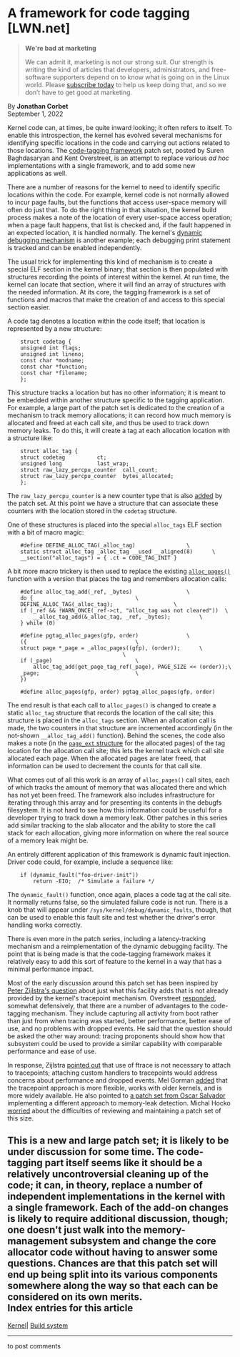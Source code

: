 # A framework for code tagging [LWN.net]

> **We're bad at marketing**
> 
> We can admit it, marketing is not our strong suit. Our strength is writing the kind of articles that developers, administrators, and free-software supporters depend on to know what is going on in the Linux world. Please [subscribe today](/Promo/nsn-bad/subscribe) to help us keep doing that, and so we don’t have to get good at marketing. 

By **Jonathan Corbet**  
September 1, 2022 

Kernel code can, at times, be quite inward looking; it often refers to itself. To enable this introspection, the kernel has evolved several mechanisms for identifying specific locations in the code and carrying out actions related to those locations. The [code-tagging framework](/ml/linux-kernel/20220830214919.53220-1-surenb@google.com/) patch set, posted by Suren Baghdasaryan and Kent Overstreet, is an attempt to replace various _ad hoc_ implementations with a single framework, and to add some new applications as well. 

There are a number of reasons for the kernel to need to identify specific locations within the code. For example, kernel code is not normally allowed to incur page faults, but the functions that access user-space memory will often do just that. To do the right thing in that situation, the kernel build process makes a note of the location of every user-space access operation; when a page fault happens, that list is checked and, if the fault happened in an expected location, it is handled normally. The kernel's [dynamic debugging mechanism](https://www.kernel.org/doc/html/latest/admin-guide/dynamic-debug-howto.html) is another example; each debugging print statement is tracked and can be enabled independently. 

The usual trick for implementing this kind of mechanism is to create a special ELF section in the kernel binary; that section is then populated with structures recording the points of interest within the kernel. At run time, the kernel can locate that section, where it will find an array of structures with the needed information. At its core, the tagging framework is a set of functions and macros that make the creation of and access to this special section easier. 

A code tag denotes a location within the code itself; that location is represented by a new structure: 
    
    
        struct codetag {
    	unsigned int flags;
    	unsigned int lineno;
    	const char *modname;
    	const char *function;
    	const char *filename;
        };
    

This structure tracks a location but has no other information; it is meant to be embedded within another structure specific to the tagging application. For example, a large part of the patch set is dedicated to the creation of a mechanism to track memory allocations; it can record how much memory is allocated and freed at each call site, and thus be used to track down memory leaks. To do this, it will create a tag at each allocation location with a structure like: 
    
    
        struct alloc_tag {
    	struct codetag			ct;
    	unsigned long			last_wrap;
    	struct raw_lazy_percpu_counter	call_count;
    	struct raw_lazy_percpu_counter	bytes_allocated;
        };
    

The `raw_lazy_percpu_counter` is a new counter type that is also [added](/ml/linux-kernel/20220830214919.53220-4-surenb@google.com/) by the patch set. At this point we have a structure that can associate these counters with the location stored in the `codetag` structure. 

One of these structures is placed into the special `alloc_tags` ELF section with a bit of macro magic: 
    
    
        #define DEFINE_ALLOC_TAG(_alloc_tag)				\
    	static struct alloc_tag _alloc_tag __used __aligned(8)		\
    	__section("alloc_tags") = { .ct = CODE_TAG_INIT }
    

A bit more macro trickery is then used to replace the existing [`alloc_pages()`](https://www.kernel.org/doc/html/latest/core-api/mm-api.html#c.alloc_pages) function with a version that places the tag and remembers allocation calls: 
    
    
        #define alloc_tag_add(_ref, _bytes)					\
        do {								\
    	DEFINE_ALLOC_TAG(_alloc_tag);					\
    	if (_ref && !WARN_ONCE(_ref->ct, "alloc_tag was not cleared"))	\
    	    __alloc_tag_add(&_alloc_tag, _ref, _bytes);			\
        } while (0)
    
        #define pgtag_alloc_pages(gfp, order)				\
        ({									\
    	struct page *_page = _alloc_pages((gfp), (order));		\
    									\
    	if (_page)							\
    	    alloc_tag_add(get_page_tag_ref(_page), PAGE_SIZE << (order));\
    	_page;								\
        })
    
        #define alloc_pages(gfp, order) pgtag_alloc_pages(gfp, order)
    

The end result is that each call to `alloc_pages()` is changed to create a static `alloc_tag` structure that records the location of the call site; this structure is placed in the `alloc_tags` section. When an allocation call is made, the two counters in that structure are incremented accordingly (in the not-shown `__alloc_tag_add()` function). Behind the scenes, the code also makes a note (in the [`page_ext` structure](https://elixir.bootlin.com/linux/v5.19.5/source/include/linux/page_ext.h#L28) for the allocated pages) of the tag location for the allocation call site; this lets the kernel track which call site allocated each page. When the allocated pages are later freed, that information can be used to decrement the counts for that call site. 

What comes out of all this work is an array of `alloc_pages()` call sites, each of which tracks the amount of memory that was allocated there and which has not yet been freed. The framework also includes infrastructure for iterating through this array and for presenting its contents in the debugfs filesystem. It is not hard to see how this information could be useful for a developer trying to track down a memory leak. Other patches in this series add similar tracking to the slab allocator and the ability to store the call stack for each allocation, giving more information on where the real source of a memory leak might be. 

An entirely different application of this framework is dynamic fault injection. Driver code could, for example, include a sequence like: 
    
    
        if (dynamic_fault("foo-driver-init"))
            return -EIO;  /* Simulate a failure */
    

The `dynamic_fault()` function, once again, places a code tag at the call site. It normally returns false, so the simulated failure code is not run. There is a knob that will appear under `/sys/kernel/debug/dynamic_faults`, though, that can be used to enable this fault site and test whether the driver's error handling works correctly. 

There is even more in the patch series, including a latency-tracking mechanism and a reimplementation of the dynamic debugging facility. The point that is being made is that the code-tagging framework makes it relatively easy to add this sort of feature to the kernel in a way that has a minimal performance impact. 

Most of the early discussion around this patch set has been inspired by [Peter Zijlstra's question](/ml/linux-kernel/Yw8P8xZ4zqu121xL@hirez.programming.kicks-ass.net/) about just what this facility adds that is not already provided by the kernel's tracepoint mechanism. Overstreet [responded](/ml/linux-kernel/20220831155941.q5umplytbx6offku@moria.home.lan/), somewhat defensively, that there are a number of advantages to the code-tagging mechanism. They include capturing all activity from boot rather than just from when tracing was started, better performance, better ease of use, and no problems with dropped events. He said that the question should be asked the other way around: tracing proponents should show how that subsystem could be used to provide a similar capability with comparable performance and ease of use. 

In response, Zijlstra [pointed out](/ml/linux-kernel/YxBZv1pZ6N2vwcP3@hirez.programming.kicks-ass.net/) that use of ftrace is not necessary to attach to tracepoints; attaching custom handlers to tracepoints would address concerns about performance and dropped events. Mel Gorman [added](/ml/linux-kernel/20220901110501.o5rq5yzltomirxiw@suse.de/) that the tracepoint approach is more flexible, works with older kernels, and is more widely available. He also pointed to [a patch set from Oscar Salvador](/ml/linux-kernel/20220901044249.4624-1-osalvador@suse.de/) implementing a different approach to memory-leak detection. Michal Hocko [worried](/ml/linux-kernel/YxBc1xuGbB36f8zC@dhcp22.suse.cz/) about the difficulties of reviewing and maintaining a patch set of this size. 

This is a new and large patch set; it is likely to be under discussion for some time. The code-tagging part itself seems like it should be a relatively uncontroversial cleaning up of the code; it can, in theory, replace a number of independent implementations in the kernel with a single framework. Each of the add-on changes is likely to require additional discussion, though; one doesn't just walk into the memory-management subsystem and change the core allocator code without having to answer some questions. Chances are that this patch set will end up being split into its various components somewhere along the way so that each can be considered on its own merits.  
Index entries for this article  
---  
[Kernel](/Kernel/Index)| [Build system](/Kernel/Index#Build_system)  
  


* * *

to post comments 

